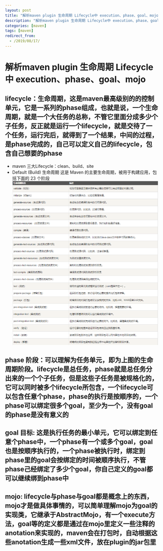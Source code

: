 ```yaml
---
layout: post
title: "解析maven plugin 生命周期 Lifecycle中 execution、phase、goal、mojo"
description: "解析maven plugin 生命周期 Lifecycle中 execution、phase、goal、mojo"
categories: [maven]
tags: [maven]
redirect_from:
  - /2019/08/17/
---
```

# 解析maven plugin 生命周期 Lifecycle中 execution、phase、goal、mojo

## **lifecycle**：生命周期，这是maven最高级别的的控制单元，它是一系列的phase组成，也就是说，一个生命周期，就是一个大任务的总称，不管它里面分成多少个子任务，反正就是运行一个lifecycle，就是交待了一个任务，运行完后，就得到了一个结果，中间的过程，是phase完成的，自己可以定义自己的lifecycle，包含自己想要的phase

-  maven 三大Lifecycle：clean、build、site
-  Default (Build) 生命周期
这是 Maven 的主要生命周期，被用于构建应用，包括下面的 23 个阶段
![image.png](/photo/a6.png)

## **phase 阶段**：可以理解为任务单元，即为上图的生命周期阶段。lifecycle是总任务，phase就是总任务分出来的一个个子任务，但是这些子任务是被规格化的，它可以同时被多个lifecycle所包含，一个lifecycle可以包含任意个phase，phase的执行是按顺序的，一个phase可以绑定很多个goal，至少为一个，没有goal的phase是没有意义的


## **goal 目标**: 这是执行任务的最小单元，它可以绑定到任意个phase中，一个phase有一个或多个goal，goal也是按顺序执行的，一个phase被执行时，绑定到phase里的goal会按绑定的时间被顺序执行，不管phase己经绑定了多少个goal，你自己定义的goal都可以继续绑到phase中


## **mojo**: lifecycle与phase与goal都是概念上的东西，mojo才是做具体事情的，可以简单理解mojo为goal的实现类，它继承于AbstractMojo，有一个execute方法，goal等的定义都是通过在mojo里定义一些注释的anotation来实现的，maven会在打包时，自动根据这些anotation生成一些xml文件，放在plugin的jar包里

